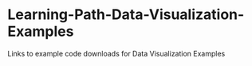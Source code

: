 # Learning-Path-Data-Visualization-Examples
Links to example code downloads for Data Visualization Examples
